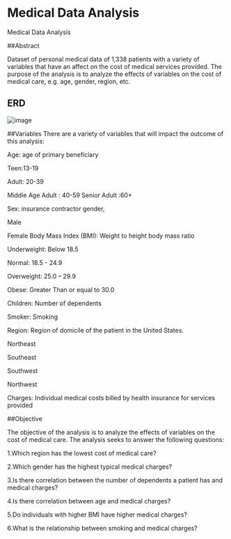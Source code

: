 # Medical Data Analysis

Medical Data Analysis

##Abstract

Dataset of personal medical data of 1,338 patients with a variety of variables that have an affect on the cost of medical services provided. The purpose of the analysis is to analyze the effects of variables on the cost of medical care, e.g. age, gender, region, etc.

## ERD
![image](https://github.com/IsfaquethedataAnalyst/sql-project/assets/100000004/41b47124-d20f-477b-9420-4234ac41320f)

##Variables
There are a variety of variables that will impact the outcome of this analysis:

Age: age of primary beneficiary

Teen:13-19

Adult: 20-39

Middle Age Adult : 40-59
Senior Adult :60+

Sex: insurance contractor gender,

Male

Female
Body Mass Index (BMI): Weight to height body mass ratio

Underweight: Below 18.5

Normal: 18.5 - 24.9

Overweight: 25.0 – 29.9

Obese: Greater Than or equal to 30.0

Children: Number of dependents

Smoker: Smoking

Region: Region of domicile of the patient in the United States.

Northeast

Southeast

Southwest

Northwest



Charges: Individual medical costs billed by health insurance for services provided

##Objective

The objective of the analysis is to analyze the effects of variables on the cost of medical care. The analysis seeks to answer the following questions:

1.Which region has the lowest cost of medical care?

2.Which gender has the highest typical medical charges?

3.Is there correlation between the number of dependents a patient has and medical charges?

4.Is there correlation between age and medical charges?

5.Do individuals with higher BMI have higher medical charges?

6.What is the relationship between smoking and medical charges?
